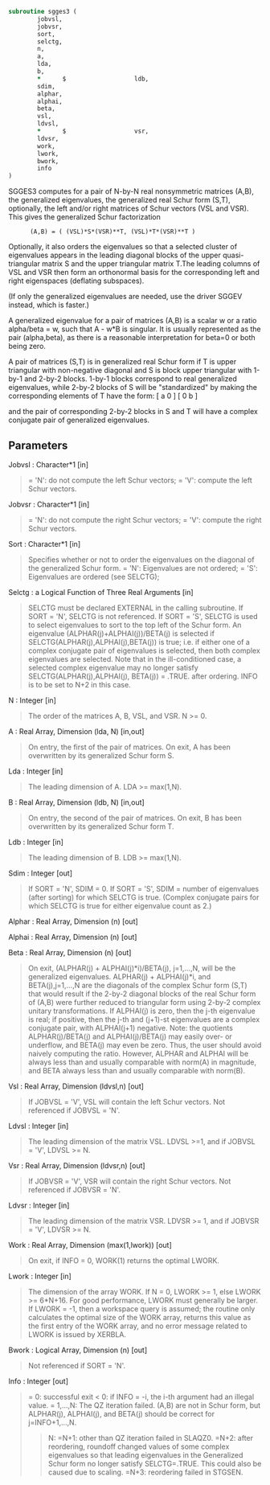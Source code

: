 ```fortran
subroutine sgges3 (
		jobvsl,
		jobvsr,
		sort,
		selctg,
		n,
		a,
		lda,
		b,
		*      $                   ldb,
		sdim,
		alphar,
		alphai,
		beta,
		vsl,
		ldvsl,
		*      $                   vsr,
		ldvsr,
		work,
		lwork,
		bwork,
		info
)
```

 SGGES3 computes for a pair of N-by-N real nonsymmetric matrices (A,B),
 the generalized eigenvalues, the generalized real Schur form (S,T),
 optionally, the left and/or right matrices of Schur vectors (VSL and
 VSR). This gives the generalized Schur factorization

          (A,B) = ( (VSL)*S*(VSR)**T, (VSL)*T*(VSR)**T )

 Optionally, it also orders the eigenvalues so that a selected cluster
 of eigenvalues appears in the leading diagonal blocks of the upper
 quasi-triangular matrix S and the upper triangular matrix T.The
 leading columns of VSL and VSR then form an orthonormal basis for the
 corresponding left and right eigenspaces (deflating subspaces).

 (If only the generalized eigenvalues are needed, use the driver
 SGGEV instead, which is faster.)

 A generalized eigenvalue for a pair of matrices (A,B) is a scalar w
 or a ratio alpha/beta = w, such that  A - w*B is singular.  It is
 usually represented as the pair (alpha,beta), as there is a
 reasonable interpretation for beta=0 or both being zero.

 A pair of matrices (S,T) is in generalized real Schur form if T is
 upper triangular with non-negative diagonal and S is block upper
 triangular with 1-by-1 and 2-by-2 blocks.  1-by-1 blocks correspond
 to real generalized eigenvalues, while 2-by-2 blocks of S will be
 "standardized" by making the corresponding elements of T have the
 form:
         [  a  0  ]
         [  0  b  ]

 and the pair of corresponding 2-by-2 blocks in S and T will have a
 complex conjugate pair of generalized eigenvalues.


## Parameters
Jobvsl : Character*1 [in]
> = 'N':  do not compute the left Schur vectors;
> = 'V':  compute the left Schur vectors.

Jobvsr : Character*1 [in]
> = 'N':  do not compute the right Schur vectors;
> = 'V':  compute the right Schur vectors.

Sort : Character*1 [in]
> Specifies whether or not to order the eigenvalues on the
> diagonal of the generalized Schur form.
> = 'N':  Eigenvalues are not ordered;
> = 'S':  Eigenvalues are ordered (see SELCTG);

Selctg : a Logical Function of Three Real Arguments [in]
> SELCTG must be declared EXTERNAL in the calling subroutine.
> If SORT = 'N', SELCTG is not referenced.
> If SORT = 'S', SELCTG is used to select eigenvalues to sort
> to the top left of the Schur form.
> An eigenvalue (ALPHAR(j)+ALPHAI(j))/BETA(j) is selected if
> SELCTG(ALPHAR(j),ALPHAI(j),BETA(j)) is true; i.e. if either
> one of a complex conjugate pair of eigenvalues is selected,
> then both complex eigenvalues are selected.
> Note that in the ill-conditioned case, a selected complex
> eigenvalue may no longer satisfy SELCTG(ALPHAR(j),ALPHAI(j),
> BETA(j)) = .TRUE. after ordering. INFO is to be set to N+2
> in this case.

N : Integer [in]
> The order of the matrices A, B, VSL, and VSR.  N >= 0.

A : Real Array, Dimension (lda, N) [in,out]
> On entry, the first of the pair of matrices.
> On exit, A has been overwritten by its generalized Schur
> form S.

Lda : Integer [in]
> The leading dimension of A.  LDA >= max(1,N).

B : Real Array, Dimension (ldb, N) [in,out]
> On entry, the second of the pair of matrices.
> On exit, B has been overwritten by its generalized Schur
> form T.

Ldb : Integer [in]
> The leading dimension of B.  LDB >= max(1,N).

Sdim : Integer [out]
> If SORT = 'N', SDIM = 0.
> If SORT = 'S', SDIM = number of eigenvalues (after sorting)
> for which SELCTG is true.  (Complex conjugate pairs for which
> SELCTG is true for either eigenvalue count as 2.)

Alphar : Real Array, Dimension (n) [out]

Alphai : Real Array, Dimension (n) [out]

Beta : Real Array, Dimension (n) [out]
> On exit, (ALPHAR(j) + ALPHAI(j)*i)/BETA(j), j=1,...,N, will
> be the generalized eigenvalues.  ALPHAR(j) + ALPHAI(j)*i,
> and  BETA(j),j=1,...,N are the diagonals of the complex Schur
> form (S,T) that would result if the 2-by-2 diagonal blocks of
> the real Schur form of (A,B) were further reduced to
> triangular form using 2-by-2 complex unitary transformations.
> If ALPHAI(j) is zero, then the j-th eigenvalue is real; if
> positive, then the j-th and (j+1)-st eigenvalues are a
> complex conjugate pair, with ALPHAI(j+1) negative.
> Note: the quotients ALPHAR(j)/BETA(j) and ALPHAI(j)/BETA(j)
> may easily over- or underflow, and BETA(j) may even be zero.
> Thus, the user should avoid naively computing the ratio.
> However, ALPHAR and ALPHAI will be always less than and
> usually comparable with norm(A) in magnitude, and BETA always
> less than and usually comparable with norm(B).

Vsl : Real Array, Dimension (ldvsl,n) [out]
> If JOBVSL = 'V', VSL will contain the left Schur vectors.
> Not referenced if JOBVSL = 'N'.

Ldvsl : Integer [in]
> The leading dimension of the matrix VSL. LDVSL >=1, and
> if JOBVSL = 'V', LDVSL >= N.

Vsr : Real Array, Dimension (ldvsr,n) [out]
> If JOBVSR = 'V', VSR will contain the right Schur vectors.
> Not referenced if JOBVSR = 'N'.

Ldvsr : Integer [in]
> The leading dimension of the matrix VSR. LDVSR >= 1, and
> if JOBVSR = 'V', LDVSR >= N.

Work : Real Array, Dimension (max(1,lwork)) [out]
> On exit, if INFO = 0, WORK(1) returns the optimal LWORK.

Lwork : Integer [in]
> The dimension of the array WORK.
> If N = 0, LWORK >= 1, else LWORK >= 6*N+16.
> For good performance, LWORK must generally be larger.
> If LWORK = -1, then a workspace query is assumed; the routine
> only calculates the optimal size of the WORK array, returns
> this value as the first entry of the WORK array, and no error
> message related to LWORK is issued by XERBLA.

Bwork : Logical Array, Dimension (n) [out]
> Not referenced if SORT = 'N'.

Info : Integer [out]
> = 0:  successful exit
> < 0:  if INFO = -i, the i-th argument had an illegal value.
> = 1,...,N:
> The QZ iteration failed.  (A,B) are not in Schur
> form, but ALPHAR(j), ALPHAI(j), and BETA(j) should
> be correct for j=INFO+1,...,N.
> > N:  =N+1: other than QZ iteration failed in SLAQZ0.
> =N+2: after reordering, roundoff changed values of
> some complex eigenvalues so that leading
> eigenvalues in the Generalized Schur form no
> longer satisfy SELCTG=.TRUE.  This could also
> be caused due to scaling.
> =N+3: reordering failed in STGSEN.

